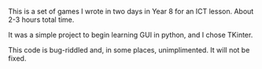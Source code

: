 This is a set of games I wrote in two days in Year 8 for an ICT lesson. About 2-3 hours total time.

It was a simple project to begin learning GUI in python, and I chose TKinter.

This code is bug-riddled and, in some places, unimplimented. It will not be fixed.
